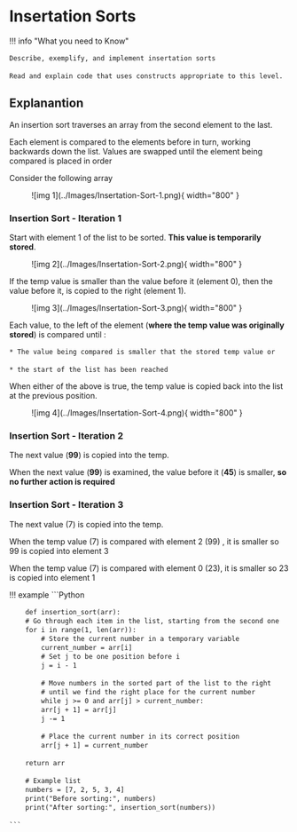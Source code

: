 # Insertation Sorts

!!! info "What you need to Know"

	Describe, exemplify, and implement insertation sorts
	
	Read and explain code that uses constructs appropriate to this level.

## Explanantion

An insertion sort traverses an array from the second element to the last. 

Each element is compared to the elements before in turn, working backwards down the list.  Values are swapped until the element being compared is placed in order

Consider the following  array

<figure markdown="span">
  ![img 1](../Images/Insertation-Sort-1.png){ width="800" }
</figure>

### Insertion Sort - Iteration 1

Start with element 1 of the list to be sorted.  __This value is temporarily stored__.

<figure markdown="span">
  ![img 2](../Images/Insertation-Sort-2.png){ width="800" }
</figure>

If the temp value is smaller than the value before it (element 0), then the value before it, is copied to the right (element 1).

<figure markdown="span">
  ![img 3](../Images/Insertation-Sort-3.png){ width="800" }
</figure>


Each value, to the left of the element (__where the temp value was originally stored__) is compared until :

	* The value being compared is smaller that the stored temp value or 
 
 	* the start of the list has been reached

When either of the above is true, the temp value is copied back into the list at the previous position.

<figure markdown="span">
  ![img 4](../Images/Insertation-Sort-4.png){ width="800" }
</figure>

### Insertion Sort - Iteration 2

The next value (__99__) is copied into the temp.

When the next value (__99__) is examined, the value before it (__45__) is smaller, __so no further action is required__

### Insertion Sort - Iteration 3

The next value (7) is copied into the temp.

When the temp value (7) is compared with element 2 (99) , it is smaller so 99 is copied into element 3

When the temp value (7) is compared with element 0 (23), it is smaller so 23 is copied into element 1

!!! example
	```Python
 
		def insertion_sort(arr):
		# Go through each item in the list, starting from the second one
		for i in range(1, len(arr)):
			# Store the current number in a temporary variable
			current_number = arr[i]
			# Set j to be one position before i
			j = i - 1
		
			# Move numbers in the sorted part of the list to the right
			# until we find the right place for the current number
			while j >= 0 and arr[j] > current_number:
			arr[j + 1] = arr[j]
			j -= 1
		
			# Place the current number in its correct position
			arr[j + 1] = current_number
   
		return arr
		
		# Example list
		numbers = [7, 2, 5, 3, 4]
		print("Before sorting:", numbers)
		print("After sorting:", insertion_sort(numbers))

	```
